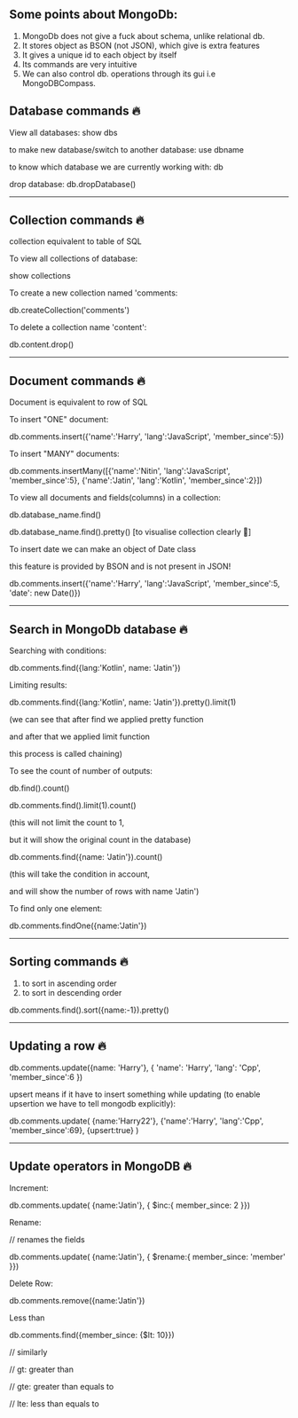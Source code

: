 
## Some points about MongoDb:

1. MongoDb does not give a fuck about schema, unlike relational db.
2. It stores object as BSON (not JSON), which give is extra features
3. It gives a unique id to each object by itself
4. Its commands are very intuitive
5. We can also control db. operations through its gui i.e MongoDBCompass.


## Database commands 🔥

View all databases:
show dbs

to make new database/switch to another database:
use dbname

to know which database we are currently working with:
db

drop database:
db.dropDatabase()

-------

## Collection commands 🔥

collection equivalent to table of SQL

To view all collections of database:

show collections

To create a new collection named 'comments:

db.createCollection('comments')

To delete a collection name 'content':

db.content.drop()

-------

## Document commands 🔥

Document is equivalent to row of SQL

To insert "ONE" document:

db.comments.insert({'name':'Harry', 'lang':'JavaScript', 'member_since':5})

To insert "MANY" documents:

db.comments.insertMany([{'name':'Nitin', 'lang':'JavaScript', 'member_since':5}, {'name':'Jatin', 'lang':'Kotlin', 'member_since':2}])

To view all documents and fields(columns) in a collection:

db.database_name.find() 

db.database_name.find().pretty() [to visualise collection clearly 🙂] 

To insert date we can make an object of Date class

this feature is provided by BSON and is not present in JSON!

db.comments.insert({'name':'Harry', 'lang':'JavaScript', 'member_since':5, 'date': new Date()})

-------

## Search in MongoDb database 🔥

Searching with conditions:

db.comments.find({lang:'Kotlin', name: 'Jatin'})

Limiting results:

db.comments.find({lang:'Kotlin', name: 'Jatin'}).pretty().limit(1)

(we can see that after find we applied pretty function 

and after that we applied limit function

this process is called chaining)

To see the count of number of outputs:

db.find().count()

db.comments.find().limit(1).count()

(this will not limit the count to 1,

but it will show the original count in the database)

db.comments.find({name: 'Jatin'}).count()

(this will take the condition in account,

and will show the number of rows with name 'Jatin')

To find only one element:

db.comments.findOne({name:'Jatin'})

-------

## Sorting commands 🔥

1. to sort in ascending order
2. to sort in descending order


db.comments.find().sort({name:-1}).pretty()

-------

## Updating a row 🔥

db.comments.update({name: 'Harry'}, {
    'name': 'Harry',
    'lang': 'Cpp',
    'member_since':6
})

upsert means if it have to insert something while updating
(to enable upsertion we have to tell mongodb explicitly):

db.comments.update(
    {name:'Harry22'},
    {'name':'Harry', 'lang':'Cpp', 'member_since':69}, 
    {upsert:true}
    )

-------

## Update operators in MongoDB 🔥

Increment:

db.comments.update(
    {name:'Jatin'},
    {
        $inc:{
        member_since: 2
    }})


Rename:

// renames the fields

db.comments.update(
    {name:'Jatin'},
    {
        $rename:{
        member_since: 'member'
    }})

Delete Row:

db.comments.remove({name:'Jatin'})

Less than

db.comments.find({member_since: {$lt: 10}})

// similarly

// gt: greater than

// gte: greater than equals to

// lte: less than equals to

